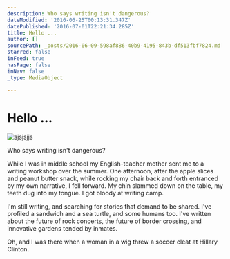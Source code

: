 ```yaml
---
description: Who says writing isn't dangerous?
dateModified: '2016-06-25T00:13:31.347Z'
datePublished: '2016-07-01T22:21:34.285Z'
title: Hello ...
author: []
sourcePath: _posts/2016-06-09-598af886-40b9-4195-843b-df513fbf7824.md
starred: false
inFeed: true
hasPage: false
inNav: false
_type: MediaObject

---
```

# Hello ...
![sjsjsjjs](https://s3-us-west-2.amazonaws.com/the-grid-img/p/cebb764f4e3b311b2c41eacbe3648af93312b796.jpg)

Who says writing isn't dangerous?

While I was in middle school my English-teacher mother sent me to a writing workshop over the summer. One afternoon, after the apple slices and peanut butter snack, while rocking my chair back and forth entranced by my own narrative, I fell forward. My chin slammed down on the table, my teeth dug into my tongue. I got bloody at writing camp.

I'm still writing, and searching for stories that demand to be shared. I've profiled a sandwich and a sea turtle, and some humans too. I've written about the future of rock concerts, the future of border crossing, and innovative gardens tended by inmates.

Oh, and I was there when a woman in a wig threw a soccer cleat at Hillary Clinton.